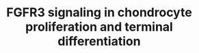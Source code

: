 ---
annotations:
- id: PW:0000501
  parent: signaling pathway
  type: Pathway Ontology
  value: thyroid hormone signaling pathway
- id: CL:0000138
  parent: animal cell
  type: Cell Type Ontology
  value: chondrocyte
- id: PW:0000328
  parent: signaling pathway
  type: Pathway Ontology
  value: fibroblast growth factor signaling pathway
- id: PW:0001135
  parent: regulatory pathway
  type: Pathway Ontology
  value: parathyroid hormone signaling pathway
- id: DOID:0060703
  parent: genetic disease
  type: Disease Ontology
  value: Muenke Syndrome
authors:
- Rlee
- DeSl
- Khanspers
- Egonw
- Eweitz
citedin: ''
communities:
- SkeletalDysplasia
description: 'Taken from Achondroplasia: Development, Pathenogenesis, and Therapy
  by Ornitz DM, Legeai-Mallet L [https://www.ncbi.nlm.nih.gov/pubmed/27987249].  Signaling
  pathways in the postnatal growth plate. During endochondral bone development, FGF9
  and FGF18, derived from the perichondrium and surrounding tissue, signal to FGFR3
  in chondrocytes. The balance of chondrocyte proliferation and differentiation is
  controlled by crosstalk of several signaling pathways. Expression of FGFR3 is enhanced
  by thyroid hormone (T3/3,3'',5''-Triiodothyronine) and suppressed by PTHLH (member
  of the parathyroid hormone family). FGFR3 signaling results in increased expression
  of Snail1 (encoded by SNAI1), which is required for activation of STAT1 and MAPK
  signaling (ERK1/2 and p38 branches). Signaling from PTHLH, IHH and BMPs antagonizes
  the suppression of chondrocyte proliferation by FGFR3. Both FGFR3 and PTHLH function
  to suppress chondrocyte differentiation and antagonize the action of Wnt signaling,
  which promotes differentiation. FGFR3 negatively regulates the autophagy protein,
  ATG5. Activation of downstream signals: PP2a (encoded by PPP2CA) regulates p107
  (encoded by RBL1) activation, and STAT1 regulates p21Waf1/Cip1 (encoded by CKDN1A)
  activation. Both function to suppress chondrocyte proliferation. Activation of the
  MAPKs, ERK1, and ERK2, regulate Sox9 expression, which functions to suppress chondrocyte
  terminal differentiation and endochondral ossification.  Linked with a dotted arrow
  to the GeneProduct nodes are diseases caused by mutation in the respective gene.  Protein
  phosphorylation sites were added based on information from PhosphoSitePlus (R),
  www.phosphosite.org.'
last-edited: 2024-01-30
ndex: 06c5e2cc-8b6d-11eb-9e72-0ac135e8bacf
organisms:
- Homo sapiens
redirect_from:
- /index.php/Pathway:WP4767
- /instance/WP4767
- /instance/WP4767_r128255
revision: r128255
schema-jsonld:
- '@context': https://schema.org/
  '@id': https://wikipathways.github.io/pathways/WP4767.html
  '@type': Dataset
  creator:
    '@type': Organization
    name: WikiPathways
  description: 'Taken from Achondroplasia: Development, Pathenogenesis, and Therapy
    by Ornitz DM, Legeai-Mallet L [https://www.ncbi.nlm.nih.gov/pubmed/27987249].  Signaling
    pathways in the postnatal growth plate. During endochondral bone development,
    FGF9 and FGF18, derived from the perichondrium and surrounding tissue, signal
    to FGFR3 in chondrocytes. The balance of chondrocyte proliferation and differentiation
    is controlled by crosstalk of several signaling pathways. Expression of FGFR3
    is enhanced by thyroid hormone (T3/3,3'',5''-Triiodothyronine) and suppressed
    by PTHLH (member of the parathyroid hormone family). FGFR3 signaling results in
    increased expression of Snail1 (encoded by SNAI1), which is required for activation
    of STAT1 and MAPK signaling (ERK1/2 and p38 branches). Signaling from PTHLH, IHH
    and BMPs antagonizes the suppression of chondrocyte proliferation by FGFR3. Both
    FGFR3 and PTHLH function to suppress chondrocyte differentiation and antagonize
    the action of Wnt signaling, which promotes differentiation. FGFR3 negatively
    regulates the autophagy protein, ATG5. Activation of downstream signals: PP2a
    (encoded by PPP2CA) regulates p107 (encoded by RBL1) activation, and STAT1 regulates
    p21Waf1/Cip1 (encoded by CKDN1A) activation. Both function to suppress chondrocyte
    proliferation. Activation of the MAPKs, ERK1, and ERK2, regulate Sox9 expression,
    which functions to suppress chondrocyte terminal differentiation and endochondral
    ossification.  Linked with a dotted arrow to the GeneProduct nodes are diseases
    caused by mutation in the respective gene.  Protein phosphorylation sites were
    added based on information from PhosphoSitePlus (R), www.phosphosite.org.'
  keywords:
  - 3,3',5'-Triiodothyronine
  - ATG5
  - BMP2
  - BMP4
  - CDKN1A
  - CNP
  - FGF18
  - FGF9
  - FGFR3
  - IHH
  - MAP2K1
  - MAP2K2
  - MAPK1
  - MAPK11
  - MAPK12
  - MAPK13
  - MAPK14
  - MAPK3
  - NPR2
  - PPP2CA
  - PTH1R
  - PTHLH
  - RAF1
  - RBL1
  - SNAI1
  - SOX9
  - STAT1
  - THRA
  license: CC0
  name: FGFR3 signaling in chondrocyte proliferation and terminal differentiation
seo: CreativeWork
title: FGFR3 signaling in chondrocyte proliferation and terminal differentiation
wpid: WP4767
---